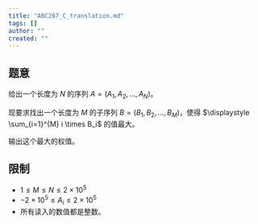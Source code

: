 ```yaml
---
title: "ABC267_C_translation.md"
tags: []
author: ""
created: ""
---
```


## 题意

给出一个长度为 $N$ 的序列 $A=(A_1,A_2,\dots,A_N)$。

现要求找出一个长度为 $M$ 的子序列 $B=(B_1,B_2,\dots,B_M)$，使得 $\displaystyle \sum_{i=1}^{M} i \times B_i$ 的值最大。

输出这个最大的权值。

## 限制

- $1≤M≤N≤2×10^5$
- $- 2 \times 10^5 \le A_i \le 2 \times 10^5$
- 所有读入的数值都是整数。

